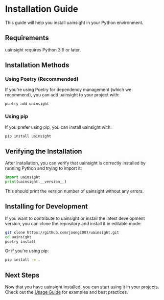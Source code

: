 # Installation Guide

This guide will help you install uainsight in your Python environment.

## Requirements

uainsight requires Python 3.9 or later.

## Installation Methods

### Using Poetry (Recommended)

If you're using Poetry for dependency management (which we recommend), you can add uainsight to your project with:

```bash
poetry add uainsight
```

### Using pip

If you prefer using pip, you can install uainsight with:

```bash
pip install uainsight
```

## Verifying the Installation

After installation, you can verify that uainsight is correctly installed by running Python and trying to import it:

```python
import uainsight
print(uainsight.__version__)
```

This should print the version number of uainsight without any errors.

## Installing for Development

If you want to contribute to uainsight or install the latest development version, you can clone the repository and install it in editable mode:

```bash
git clone https://github.com/joongi007/uainsight.git
cd uainsight
poetry install
```

Or if you're using pip:

```bash
pip install -e .
```

## Next Steps

Now that you have uainsight installed, you can start using it in your projects. Check out the [Usage Guide](usage.md) for examples and best practices.
